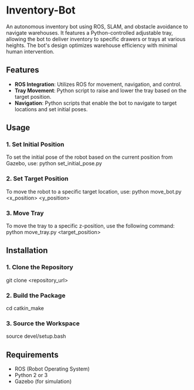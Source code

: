 # Inventory-Bot
An autonomous inventory bot using ROS, SLAM, and obstacle avoidance to navigate warehouses. It features a Python-controlled adjustable tray, allowing the bot to deliver inventory to specific drawers or trays at various heights. The bot's design optimizes warehouse efficiency with minimal human intervention.

## Features
- **ROS Integration**: Utilizes ROS for movement, navigation, and control.
- **Tray Movement**: Python script to raise and lower the tray based on the target position.
- **Navigation**: Python scripts that enable the bot to navigate to target locations and set initial poses.

## Usage
### 1. Set Initial Position
To set the initial pose of the robot based on the current position from Gazebo, use:
python set_initial_pose.py
### 2. Set Target Position 
To move the robot to a specific target location, use:
python move_bot.py <x_position> <y_position>
### 3. Move Tray
To move the tray to a specific z-position, use the following command:
python move_tray.py <target_position>

## Installation 
### 1. Clone the Repository
git clone <repository_url>
### 2. Build the Package
cd <workspace>
catkin_make
### 3. Source the Workspace
source devel/setup.bash

## Requirements
- ROS (Robot Operating System)
- Python 2 or 3
- Gazebo (for simulation)

